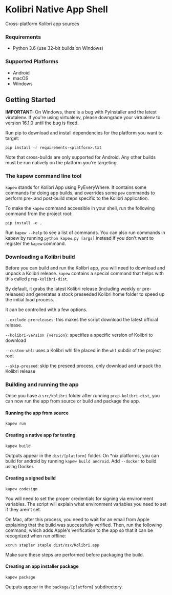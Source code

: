 # Kolibri Native App Shell
Cross-platform Kolibri app sources

### Requirements

- Python 3.6 (use 32-bit builds on Windows)

### Supported Platforms

- Android
- macOS
- Windows

## Getting Started

**IMPORTANT:** On Windows, there is a bug with PyInstaller and the latest virutalenv.
If you're using virtualenv, please downgrade your virtualenv to version 16.1.0 until
the bug is fixed.

Run pip to download and install dependencies for the platform you want to target:
 
`pip install -r requirements-<platform>.txt`

Note that cross-builds are only supported for Android. Any other builds must be run
natively on the platform you're targeting.

### The kapew command line tool

`kapew` stands for Kolibri App using PyEveryWhere. It contains some commands for doing
app builds, and overrides some `pew` commands to perform pre- and post-build steps
specific to the Kolibri application.

To make the `kapew` command accessible in your shell, run the following command from the project
root:

`pip install -e .`

Run `kapew --help` to see a list of commands. You can also run commands in kapew by running
`python kapew.py [args]` instead if you don't want to register the `kapew` command.

### Downloading a Kolibri build

Before you can build and run the Kolibri app, you will need to download and unpack a Kolibri
release. `kapew` contains a special command that helps with this called `prep-kolibri-dist`.

By default, it grabs the latest Kolibri release (including weekly or pre-releases)
and generates a stock preseeded Kolibri home folder to speed up the initial load process.

It can be controlled with a few options.

`--exclude-prereleases`: this makes the script download the latest official release.

`--kolibri-version {version}`: specifies a specific version of Kolibri to download

`--custom-whl`: uses a Kolibri whl file placed in the `whl` subdir of the project root

`--skip-preseed`: skip the preseed process, only download and unpack the Kolibri release

### Building and running the app

Once you have a `src/kolibri` folder after running `prep-kolibri-dist`, you can
now run the app from source or build and package the app.

#### Running the app from source

`kapew run`

#### Creating a native app for testing

`kapew build`

Outputs appear in the `dist/[platform]` folder. On *nix platforms, you can build
for android by running `kapew build android`. Add `--docker` to build using Docker.

#### Creating a signed build

`kapew codesign`

You will need to set the proper credentials for signing via environment variables. 
The script will explain what environment variables you need to set if they aren't set.

On Mac, after this process, you need to wait for an email from Apple explaining that
the build was successfully verified. Then, run the following command, which adds Apple's
verification to the app so that it can be recognized when run offline:

`xcrun stapler staple dist/osx/Kolibri.app`

Make sure these steps are performed before packaging the build.

#### Creating an app installer package

`kapew package`

Outputs appear in the `package/[platform]` subdirectory. 

